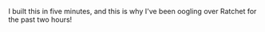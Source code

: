 I built this in five minutes, and this is why I've been oogling over Ratchet for the past two hours!

<a href="http://imgur.com/OCAZJ"><img src="http://i.imgur.com/OCAZJ.png" alt="" title="Hosted by imgur.com" /></a>